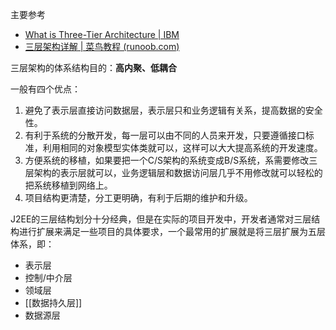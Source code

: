 主要参考
- [What is Three-Tier Architecture | IBM](https://www.ibm.com/cloud/learn/three-tier-architecture)
- [三层架构详解 | 菜鸟教程 (runoob.com)](https://www.runoob.com/w3cnote/three-tier-architecture.html)

三层架构的体系结构目的：**高内聚、低耦合**

一般有四个优点：
1. 避免了表示层直接访问数据层，表示层只和业务逻辑有关系，提高数据的安全性。
2. 有利于系统的分散开发，每一层可以由不同的人员来开发，只要遵循接口标准，利用相同的对象模型实体类就可以，这样可以大大提高系统的开发速度。
3. 方便系统的移植，如果要把一个C/S架构的系统变成B/S系统，系需要修改三层架构的表示层就可以，业务逻辑层和数据访问层几乎不用修改就可以轻松的把系统移植到网络上。
4. 项目结构更清楚，分工更明确，有利于后期的维护和升级。

J2EE的三层结构划分十分经典，但是在实际的项目开发中，开发者通常对三层结构进行扩展来满足一些项目的具体要求，一个最常用的扩展就是将三层扩展为五层体系，即：
- 表示层
- 控制/中介层
- 领域层
- [[数据持久层]]
- 数据源层